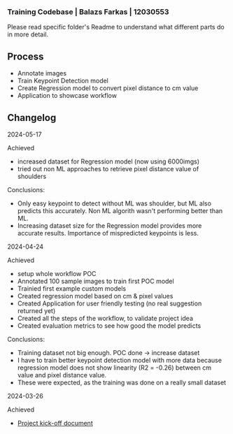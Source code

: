 ### Training Codebase | Balazs Farkas | 12030553

Please read specific folder's Readme to understand what different parts do in more detail.

## Process
- Annotate images
- Train Keypoint Detection model
- Create Regression model to convert pixel distance to cm value
- Application to showcase workflow


## Changelog
2024-05-17

Achieved

- increased dataset for Regression model (now using 6000imgs)
- tried out non ML approaches to retrieve pixel distance value of shoulders

Conclusions:

- Only easy keypoint to detect without ML was shoulder, but ML also predicts this accurately. Non ML algorith wasn't performing better than ML.
- Increasing dataset size for the Regression model provides more accurate results. Importance of mispredicted keypoints is less.


2024-04-24

Achieved

- setup whole workflow POC
- Annotated 100 sample images to train first POC model
- Trainied first example custom models
- Created regression model based on cm & pixel values
- Created Application for user friendly testing (no real suggestion returned yet)
- Created all the steps of the workflow, to validate project idea
- Created evaluation metrics to see how good the model predicts

Conclusions:

- Training dataset not big enough. POC done -> increase dataset
- I have to train better keypoint detection model with more data because regression model does not show linearity (R2 = -0.26) between cm value and pixel distance value.
- These were expected, as the training was done on a really small dataset


2024-03-26

Achieved

- [Project kick-off document](https://docs.google.com/document/d/1puc7ISEr8Z04BxxYuRpCgMbOrizoeGfTrX2ffYIyr1U/edit)
